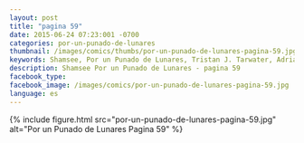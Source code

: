 ```yaml
---
layout: post
title: "pagina 59"
date: 2015-06-24 07:23:001 -0700
categories: por-un-punado-de-lunares
thumbnail: /images/comics/thumbs/por-un-punado-de-lunares-pagina-59.jpg
keywords: Shamsee, Por un Punado de Lunares, Tristan J. Tarwater, Adrian Ricker
description: Shamsee Por un Punado de Lunares - pagina 59
facebook_type: 
facebook_image: /images/comics/por-un-punado-de-lunares-pagina-59.jpg
language: es
---
```

{% include figure.html src="por-un-punado-de-lunares-pagina-59.jpg" alt="Por un Punado de Lunares Pagina 59" %}